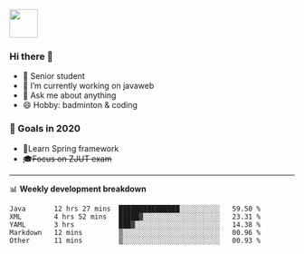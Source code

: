 <img src="https://github.com/egoist/egoist/raw/master/balloon.gif" width="50">

### Hi there 🐏

- 🌱 Senior student
- 🔭 I’m currently working on javaweb
- 💬 Ask me about anything
- 😄 Hobby: badminton & coding

### 🚀 Goals in 2020
+ 🍃Learn Spring framework
+ ~~🎓Focus on ZJUT exam~~
-------

📊 **Weekly development breakdown**
<!--START_SECTION:waka-->
```text
Java       12 hrs 27 mins  ███████████████░░░░░░░░░░   59.50 % 
XML        4 hrs 52 mins   █████▓░░░░░░░░░░░░░░░░░░░   23.31 % 
YAML       3 hrs           ███▓░░░░░░░░░░░░░░░░░░░░░   14.38 % 
Markdown   12 mins         ▒░░░░░░░░░░░░░░░░░░░░░░░░   00.96 % 
Other      11 mins         ▒░░░░░░░░░░░░░░░░░░░░░░░░   00.93 % 
```
<!--END_SECTION:waka-->
